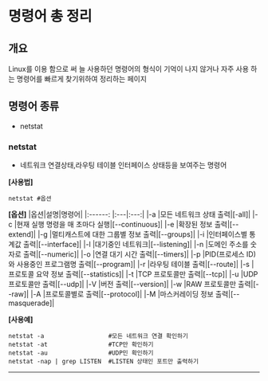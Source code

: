 # 명령어 총 정리

## 개요
Linux를 이용 함으로 써 늘 사용하던 명령어의 형식이 기억이 나지 않거나 자주 사용 하는 명령어를 빠르게 찾기위하여 정리하는 페이지

## 명령어 종류
* netstat



### netstat
* 네트워크 연결상태,라우팅 테이블 인터페이스 상태등을 보여주는 명령어

<b>[사용법]</b>
```shell
netstat #옵션
```

<b>[옵션]</b>
|옵션|설명|명령어|
|:------:   |:---|:---:|
|-a         |모든 네트워크 상태 출력|[-all]|
|-c         |현재 실행 명령을 매 초마다 실행|[--continuous]|
|-e         |확장된 정보 출력|[--extend]|
|-g         |멀티캐스트에 대한 그룹별 정보 출력|[--groups]|
|-i         |인터페이스별 통계값 출력|[--interface]|
|-l         |대기중인 네트워크|[--listening]|
|-n         |도메인 주소를 숫자로 출력|[--numeric]|
|-o         |연결 대기 시간 출력|[--timers]|
|-p         |PID(프로세스 ID)와 사용중인 프로그램명 출력|[--program]|
|-r         |라우팅 테이블 출력|[--route]|
|-s         |프로토콜 요약 정보 출력|[--statistics]|
|-t         |TCP 프로토콜만 출력|[--tcp]|
|-u         |UDP 프로토콜만 출력|[--udp]|
|-V         |버전 출력|[--version]|
|-w         |RAW 프로토콜만 출력|[--raw]|
|-A         |프로토콜별로 출력|[--protocol]|
|-M         |마스커레이딩 정보 출력|[--masquerade]|

<b>[사용예]</b>
```shell
netstat -a                  #모든 네트워크 연결 확인하기
netstat -at                 #TCP만 확인하기
netstat -au                 #UDP민 확인하기
netstat -nap | grep LISTEN  #LISTEN 상태인 포트만 출력하기
```
---